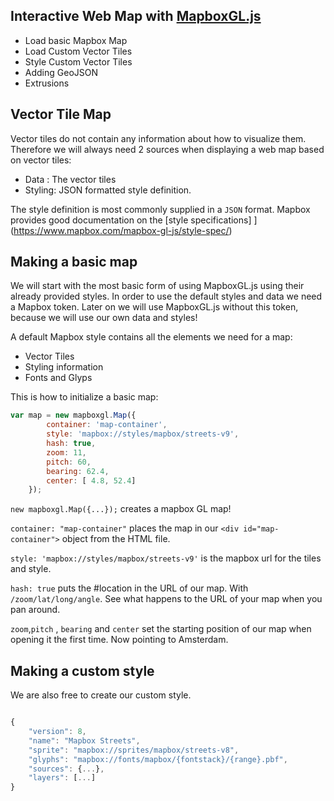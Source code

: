 ## Interactive Web Map with [MapboxGL.js](https://www.mapbox.com/mapbox-gl-js/api/)

- Load basic Mapbox Map
- Load Custom Vector Tiles
- Style Custom Vector Tiles
- Adding GeoJSON
- Extrusions

## Vector Tile Map

Vector tiles do not contain any information about how to visualize them. Therefore we will always need 2 sources when displaying a web map based on vector tiles:

- Data : The vector tiles
- Styling: JSON formatted style definition. 

The style definition is most commonly supplied in a `JSON` format. Mapbox provides good documentation on the [style specifications] ](https://www.mapbox.com/mapbox-gl-js/style-spec/)


## Making a basic map

We will start with the most basic form of using MapboxGL.js using their already provided styles. In order to use the default styles and data we need a Mapbox token. Later on we will use MapboxGL.js without this token, because we will use our own data and styles! 

A default Mapbox style contains all the elements we need for a map:

- Vector Tiles
- Styling information
- Fonts and Glyps

This is how to initialize a basic map:

```js
var map = new mapboxgl.Map({
        container: 'map-container',
        style: 'mapbox://styles/mapbox/streets-v9',
        hash: true,
        zoom: 11,
        pitch: 60,
        bearing: 62.4,
        center: [ 4.8, 52.4]
    });
```

`new mapboxgl.Map({...});` creates a mapbox GL map! 

`container: "map-container"` places the map in our `<div id="map-container">` object from the HTML file. 

`style: 'mapbox://styles/mapbox/streets-v9'` is the mapbox url for the tiles and style. 

`hash: true` puts the #location in the URL of our map. With `/zoom/lat/long/angle`. See what happens to the URL of your map when you pan around. 

`zoom`,`pitch` , `bearing` and `center` set the starting position of our map when opening it the first time. Now pointing to Amsterdam. 


## Making a custom style
We are also free to create our custom style.
 
```js

{
    "version": 8,
    "name": "Mapbox Streets",
    "sprite": "mapbox://sprites/mapbox/streets-v8",
    "glyphs": "mapbox://fonts/mapbox/{fontstack}/{range}.pbf",
    "sources": {...},
    "layers": [...]
}
```